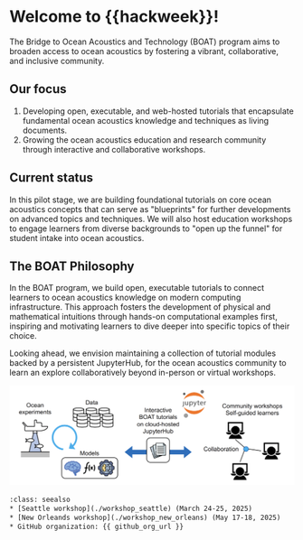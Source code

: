 # Welcome to {{hackweek}}!

The Bridge to Ocean Acoustics and Technology (BOAT) program aims to broaden access to ocean acoustics by fostering a vibrant, collaborative, and inclusive community. 

## Our focus
1) Developing open, executable, and web-hosted tutorials that encapsulate fundamental ocean acoustics knowledge and techniques as living documents.
2) Growing the ocean acoustics education and research community through interactive and collaborative workshops.

## Current status
In this pilot stage, we are building foundational tutorials on core ocean acoustics concepts that can serve as "blueprints" for further developments on advanced topics and techniques. We will also host education workshops to engage learners from diverse backgrounds to "open up the funnel" for student intake into ocean acoustics.

## The BOAT Philosophy

In the BOAT program, we build open, executable tutorials to connect learners to ocean acoustics knowledge on modern computing infrastructure. This approach fosters the development of physical and mathematical intuitions through hands-on computational examples first, inspiring and motivating learners to dive deeper into specific topics of their choice. 

Looking ahead, we envision maintaining a collection of tutorial modules backed by a persistent JupyterHub, for the ocean acoustics community to learn an explore collaboratively beyond in-person or virtual workshops.

![](./img/boat_diagram.png)




```{admonition} Quick links
:class: seealso
* [Seattle workshop](./workshop_seattle) (March 24-25, 2025)
* [New Orleands workshop](./workshop_new_orleans) (May 17-18, 2025)
* GitHub organization: {{ github_org_url }}
```
